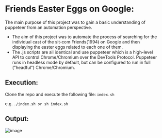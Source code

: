 # Friends Easter Eggs on Google:
The main purpose of this project was to gain a basic understanding of puppeteer from an automation perspective.

- The aim of this project was to automate the process of searching for the individual cast of the sit-com Friends(1994) on Google and then displaying the easter eggs related to each one of them.
- The .js scripts are all identical and use puppeteer which is a high-level API to control Chrome/Chromium over the DevTools Protocol. Puppeteer runs in headless mode by default, but can be configured to run in full ("headful") Chrome/Chromium.

## Execution:
Clone the repo and execute the following file:
`index.sh`

e.g. `./index.sh or sh index.sh`

## Output:
![image](https://github.com/thomas-abraham13/friendsEasterEggs/assets/29597130/1c6be2bf-36b3-4adb-acb8-edfe2c228303)
